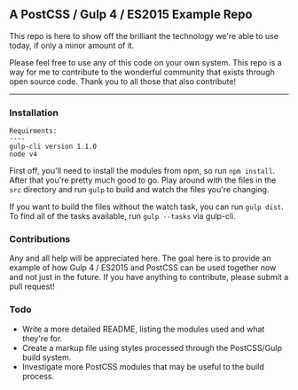 A PostCSS / Gulp 4 / ES2015 Example Repo
--

This repo is here to show off the brilliant the technology we're able to use today, if only a minor amount of it. 

Please feel free to use any of this code on your own system. This repo is a way for me to contribute to the wonderful community that exists through open source code. Thank you to all those that also contribute!


---
### Installation

```
Requirments:
----
gulp-cli version 1.1.0
node v4 
```

First off, you'll need to install the modules from npm, so run `npm install`.
After that you're pretty much good to go. Play around with the files in the `src` directory and run `gulp` to build and watch the files you're changing.

If you want to build the files without the watch task, you can run `gulp dist`.
To find all of the tasks available, run `gulp --tasks` via gulp-cli.


### Contributions
Any and all help will be appreciated here. The goal here is to provide an example of how Gulp 4 / ES2015 and PostCSS can be used together now and not just in the future. 
If you have anything to contribute, please submit a pull request!



### Todo
- Write a more detailed README, listing the modules used and what they're for.
- Create a markup file using styles processed through the PostCSS/Gulp build system.
- Investigate more PostCSS modules that may be useful to the build process. 



